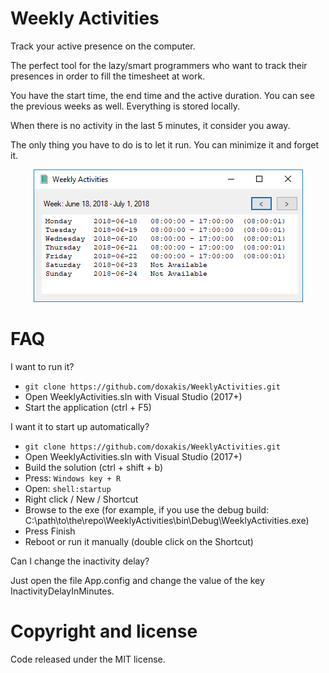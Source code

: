 # Weekly Activities

Track your active presence on the computer.

The perfect tool for the lazy/smart programmers who want to track their presences in order to fill the timesheet at work.

You have the start time, the end time and the active duration. You can see the previous weeks as well. Everything is stored locally.

When there is no activity in the last 5 minutes, it consider you away.

The only thing you have to do is to let it run. You can minimize it and forget it.

<p align="center">
    <img alt="Screenshot" src="screenshot.png" />
</p>

# FAQ

I want to run it?

- `git clone https://github.com/doxakis/WeeklyActivities.git`
- Open WeeklyActivities.sln with Visual Studio (2017+)
- Start the application (ctrl + F5)

I want it to start up automatically?

- `git clone https://github.com/doxakis/WeeklyActivities.git`
- Open WeeklyActivities.sln with Visual Studio (2017+)
- Build the solution (ctrl + shift + b)
- Press: `Windows key + R`
- Open: `shell:startup`
- Right click / New / Shortcut
- Browse to the exe (for example, if you use the debug build: C:\path\to\the\repo\WeeklyActivities\bin\Debug\WeeklyActivities.exe)
- Press Finish
- Reboot or run it manually (double click on the Shortcut)

Can I change the inactivity delay?

Just open the file App.config and change the value of the key InactivityDelayInMinutes.

# Copyright and license
Code released under the MIT license.
